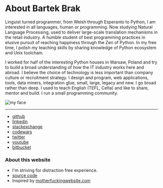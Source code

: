 # About Bartek Brak

Linguist turned programmer, from Welsh through Esperanto to Python, I am interested in all languages, human or programming. Now studying Natural Language Processing, used to deliver large-scale translation mechanisms in the retail industry. A humble student of best programming practices in elusive pursuit of reaching happiness through the Zen of Python. In my free time, I polish my teaching skills by sharing knowledge of Python ecosystem and Unix toolchain.

I worked for half of the interesting Python houses in Warsaw, Poland and try to build a broad understanding of how the IT industry works here and abroad. I believe the choice of technology is less important than company culture or recruitment strategy. I design and program, web applications, tools, data miners, integration glue, small, large, legacy and new. I go broad rather than deep. I used to teach English (TEFL, Celta) and like to share, mentor and build. I run a small programming community.

![my face](http://bartekbrak.github.io/images/face.png)

---

- [github](https://github.com/bartekbrak)
- [linkedin](https://linkedin.com/in/bartekbrak)
- [stackexchange](http://stackexchange.com/users/1062279/bartekbrak?tab=accounts)
- [codewars](http://www.codewars.com/users/bartekbrak)
- [twitter](https://twitter.com/bartekbrak)
- [youtube](https://www.youtube.com/user/faolchumor)
- [bitbucket](https://bitbucket.org/bartekbrak)


### About this website

- I'm striving for distraction free experience.
- [source code](https://github.com/bartekbrak/bartekbrak.github.io)
- Inspired by [motherfuckingwebsite.com](http://motherfuckingwebsite.com/)
